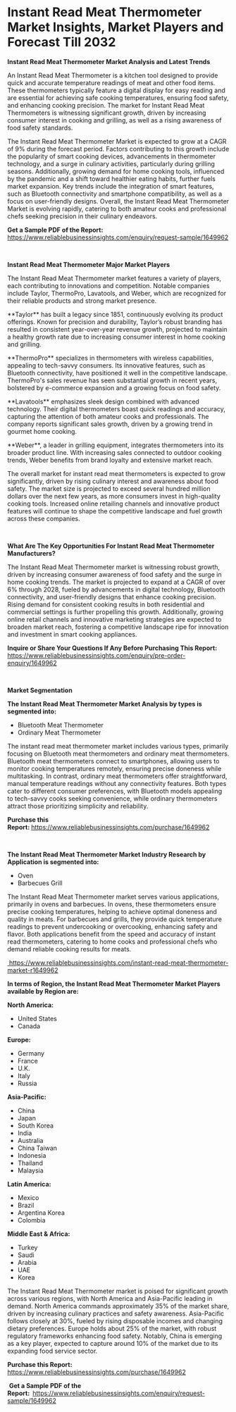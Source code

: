 <p><h1>Instant Read Meat Thermometer Market Insights, Market Players and Forecast Till 2032</h1></p><p><strong>Instant Read Meat Thermometer Market Analysis and Latest Trends</strong></p>
<p><p>An Instant Read Meat Thermometer is a kitchen tool designed to provide quick and accurate temperature readings of meat and other food items. These thermometers typically feature a digital display for easy reading and are essential for achieving safe cooking temperatures, ensuring food safety, and enhancing cooking precision. The market for Instant Read Meat Thermometers is witnessing significant growth, driven by increasing consumer interest in cooking and grilling, as well as a rising awareness of food safety standards.</p><p>The Instant Read Meat Thermometer Market is expected to grow at a CAGR of 9% during the forecast period. Factors contributing to this growth include the popularity of smart cooking devices, advancements in thermometer technology, and a surge in culinary activities, particularly during grilling seasons. Additionally, growing demand for home cooking tools, influenced by the pandemic and a shift toward healthier eating habits, further fuels market expansion. Key trends include the integration of smart features, such as Bluetooth connectivity and smartphone compatibility, as well as a focus on user-friendly designs. Overall, the Instant Read Meat Thermometer Market is evolving rapidly, catering to both amateur cooks and professional chefs seeking precision in their culinary endeavors.</p></p>
<p><strong>Get a Sample PDF of the Report:&nbsp;</strong> <a href="https://www.reliablebusinessinsights.com/enquiry/request-sample/1649962?utm_campaign=100&utm_medium=2&utm_source=Github&utm_content=ia&utm_term=16042025&utm_id=instant-read-meat-thermometer">https://www.reliablebusinessinsights.com/enquiry/request-sample/1649962</a></p>
<p>&nbsp;</p>
<p><strong>Instant Read Meat Thermometer Major Market Players</strong></p>
<p><p>The Instant Read Meat Thermometer market features a variety of players, each contributing to innovations and competition. Notable companies include Taylor, ThermoPro, Lavatools, and Weber, which are recognized for their reliable products and strong market presence.</p><p>**Taylor** has built a legacy since 1851, continuously evolving its product offerings. Known for precision and durability, Taylor’s robust branding has resulted in consistent year-over-year revenue growth, projected to maintain a healthy growth rate due to increasing consumer interest in home cooking and grilling.</p><p>**ThermoPro** specializes in thermometers with wireless capabilities, appealing to tech-savvy consumers. Its innovative features, such as Bluetooth connectivity, have positioned it well in the competitive landscape. ThermoPro's sales revenue has seen substantial growth in recent years, bolstered by e-commerce expansion and a growing focus on food safety.</p><p>**Lavatools** emphasizes sleek design combined with advanced technology. Their digital thermometers boast quick readings and accuracy, capturing the attention of both amateur cooks and professionals. The company reports significant sales growth, driven by a growing trend in gourmet home cooking.</p><p>**Weber**, a leader in grilling equipment, integrates thermometers into its broader product line. With increasing sales connected to outdoor cooking trends, Weber benefits from brand loyalty and extensive market reach.</p><p>The overall market for instant read meat thermometers is expected to grow significantly, driven by rising culinary interest and awareness about food safety. The market size is projected to exceed several hundred million dollars over the next few years, as more consumers invest in high-quality cooking tools. Increased online retailing channels and innovative product features will continue to shape the competitive landscape and fuel growth across these companies.</p></p>
<p>&nbsp;</p>
<p><strong>What Are The Key Opportunities For Instant Read Meat Thermometer Manufacturers?</strong></p>
<p><p>The Instant Read Meat Thermometer market is witnessing robust growth, driven by increasing consumer awareness of food safety and the surge in home cooking trends. The market is projected to expand at a CAGR of over 6% through 2028, fueled by advancements in digital technology, Bluetooth connectivity, and user-friendly designs that enhance cooking precision. Rising demand for consistent cooking results in both residential and commercial settings is further propelling this growth. Additionally, growing online retail channels and innovative marketing strategies are expected to broaden market reach, fostering a competitive landscape ripe for innovation and investment in smart cooking appliances.</p></p>
<p><strong>Inquire or Share Your Questions If Any Before Purchasing This Report:</strong> <a href="https://www.reliablebusinessinsights.com/enquiry/pre-order-enquiry/1649962?utm_campaign=100&utm_medium=2&utm_source=Github&utm_content=ia&utm_term=16042025&utm_id=instant-read-meat-thermometer">https://www.reliablebusinessinsights.com/enquiry/pre-order-enquiry/1649962</a></p>
<p>&nbsp;</p>
<p><strong>Market Segmentation</strong></p>
<p><strong>The Instant Read Meat Thermometer Market Analysis by types is segmented into:</strong></p>
<p><ul><li>Bluetooth Meat Thermometer</li><li>Ordinary Meat Thermometer</li></ul></p>
<p><p>The instant read meat thermometer market includes various types, primarily focusing on Bluetooth meat thermometers and ordinary meat thermometers. Bluetooth meat thermometers connect to smartphones, allowing users to monitor cooking temperatures remotely, ensuring precise doneness while multitasking. In contrast, ordinary meat thermometers offer straightforward, manual temperature readings without any connectivity features. Both types cater to different consumer preferences, with Bluetooth models appealing to tech-savvy cooks seeking convenience, while ordinary thermometers attract those prioritizing simplicity and reliability.</p></p>
<p><strong>Purchase this Report:&nbsp;</strong><a href="https://www.reliablebusinessinsights.com/purchase/1649962?utm_campaign=100&utm_medium=2&utm_source=Github&utm_content=ia&utm_term=16042025&utm_id=instant-read-meat-thermometer">https://www.reliablebusinessinsights.com/purchase/1649962</a></p>
<p>&nbsp;</p>
<p><strong>The Instant Read Meat Thermometer Market Industry Research by Application is segmented into:</strong></p>
<p><ul><li>Oven</li><li>Barbecues Grill</li></ul></p>
<p><p>The Instant Read Meat Thermometer market serves various applications, primarily in ovens and barbecues. In ovens, these thermometers ensure precise cooking temperatures, helping to achieve optimal doneness and quality in meats. For barbecues and grills, they provide quick temperature readings to prevent undercooking or overcooking, enhancing safety and flavor. Both applications benefit from the speed and accuracy of instant read thermometers, catering to home cooks and professional chefs who demand reliable cooking results for meats.</p></p>
<p><a href="https://www.reliablebusinessinsights.com/instant-read-meat-thermometer-market-r1649962?utm_campaign=100&utm_medium=2&utm_source=Github&utm_content=ia&utm_term=16042025&utm_id=instant-read-meat-thermometer">&nbsp;https://www.reliablebusinessinsights.com/instant-read-meat-thermometer-market-r1649962</a></p>
<p><strong>In terms of Region, the Instant Read Meat Thermometer Market Players available by Region are:</strong></p>
<p>
    <p> <strong> North America: </strong>
        <ul>
            <li>United States</li>
            <li>Canada</li>
        </ul>
        </p> 
    <p> <strong> Europe: </strong>
        <ul>
            <li>Germany</li>
            <li>France</li>
            <li>U.K.</li>
            <li>Italy</li>
            <li>Russia</li>
        </ul>
        </p> 
    <p> <strong> Asia-Pacific: </strong>
        <ul>
            <li>China</li>
            <li>Japan</li>
            <li>South Korea</li>
            <li>India</li>
            <li>Australia</li>
            <li>China Taiwan</li>
            <li>Indonesia</li>
            <li>Thailand</li>
            <li>Malaysia</li>
        </ul>
        </p> 
    <p> <strong> Latin America: </strong>
        <ul>
            <li>Mexico</li>
            <li>Brazil</li>
            <li>Argentina Korea</li>
            <li>Colombia</li>
        </ul>
        </p> 
    <p> <strong> Middle East & Africa: </strong>
        <ul>
            <li>Turkey</li>
            <li>Saudi</li>
            <li>Arabia</li>
            <li>UAE</li>
            <li>Korea</li>
        </ul>
    </p>
    </p>
<p><p>The Instant Read Meat Thermometer market is poised for significant growth across various regions, with North America and Asia-Pacific leading in demand. North America commands approximately 35% of the market share, driven by increasing culinary practices and safety awareness. Asia-Pacific follows closely at 30%, fueled by rising disposable incomes and changing dietary preferences. Europe holds about 25% of the market, with robust regulatory frameworks enhancing food safety. Notably, China is emerging as a key player, expected to capture around 10% of the market due to its expanding food service sector.</p></p>
<p><strong>Purchase this Report: </strong><a href="https://www.reliablebusinessinsights.com/purchase/1649962?utm_campaign=100&utm_medium=2&utm_source=Github&utm_content=ia&utm_term=16042025&utm_id=instant-read-meat-thermometer">https://www.reliablebusinessinsights.com/purchase/1649962</a></p>
<p>&nbsp;<strong>Get a Sample PDF of the Report:&nbsp;&nbsp;</strong><a href="https://www.reliablebusinessinsights.com/enquiry/request-sample/1649962?utm_campaign=100&utm_medium=2&utm_source=Github&utm_content=ia&utm_term=16042025&utm_id=instant-read-meat-thermometer">https://www.reliablebusinessinsights.com/enquiry/request-sample/1649962</a></p>
<p><strong></strong></p>
<p><p></p><p></p><p></p></p>